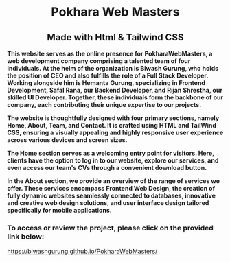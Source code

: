 <h1 align="center"> Pokhara Web Masters </h1>
<h2 align="center">Made with Html & Tailwind CSS</h2>

<p><strong>This website serves as the online presence for PokharaWebMasters, a web development company comprising a talented team of four individuals. At the helm of the organization is Biwash Gurung, who holds the position of CEO and also fulfills the role of a Full Stack Developer. Working alongside him is Hemanta Gurung, specializing in Frontend Development, Safal Rana, our Backend Developer, and Rijan Shrestha, our skilled UI Developer. Together, these individuals form the backbone of our company, each contributing their unique expertise to our projects.</strong></p>

<p><strong>The website is thoughtfully designed with four primary sections, namely Home, About, Team, and Contact. It is crafted using HTML and TailWind CSS, ensuring a visually appealing and highly responsive user experience across various devices and screen sizes.</strong></p>

<p><strong>The Home section serves as a welcoming entry point for visitors. Here, clients have the option to log in to our website, explore our services, and even access our team's CVs through a convenient download button.</strong></p>

<p><strong>In the About section, we provide an overview of the range of services we offer. These services encompass Frontend Web Design, the creation of fully dynamic websites seamlessly connected to databases, innovative and creative web design solutions, and user interface design tailored specifically for mobile applications.</strong></p>

<p><strong></strong></p>

<p><strong></strong></p>

<p><strong></strong></p>


<h3>To access or review the project, please click on the provided link below:</h3>


https://biwashgurung.github.io/PokharaWebMasters/